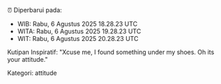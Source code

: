 ⏰ Diperbarui pada:
- WIB: Rabu, 6 Agustus 2025 18.28.23 UTC
- WITA: Rabu, 6 Agustus 2025 19.28.23 UTC
- WIT: Rabu, 6 Agustus 2025 20.28.23 UTC

Kutipan Inspiratif:
"Xcuse me, I found something under my shoes. Oh its your attitude."


Kategori: attitude

